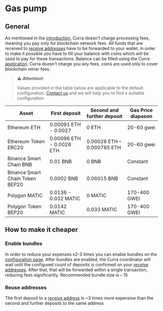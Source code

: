 # Gas pump

## General

As mentioned in the [introduction](/obsidian/intoduction/what_is_curra.md), Curra doesn't charge processing fees, meaning you pay only for blockchain network fees. All funds that are received to [receive addresses](../features/receive_addresses.md) have to be forwarded to your wallet, in order to make it possible you have to fill your balance with coins which will be used to pay for these transactions. Balance can be filled using the Curra <a href="https://app.curra.io/" target="_blank">application</a>. Curra doesn't charge you any fees, coins are used only to cover blockchain miner fees.


> ⚠️ **Attention!**
>  
> Values provided in the table below are applicable to the default configuration. [Contact us](../contact_us.md) and we will help you to find a suitable configuration

|Asset|First deposit|Second and further deposit|Gas Price diapason|
|-|-|-|-|
|Ethereum ETH|0.00091 ETH - 0.0027|0 ETH|20-60 gwei|
|Ethereum Token ERC20|0.00096 ETH - 0.0028 ETH|0.00026 ETH – 0.000785 ETH|20-60 gwei|
|Binance Smart Chain BNB|0.01 BNB|0 BNB|Constant|
|Binance Smart Chain Token BEP20|0.0002 BNB|0.00015 BNB|Constant|
|Polygon MATIC|0.0136 - 0.032 MATIC|0 MATIC|170-400 GWEI|
|Polygon Token BEP20|0.0142 MATIC|0.033 MATIC|170-400 GWEI|


## How to make it cheaper

### Enable bundles

In order to reduce your expenses x2-3 times you can enable bundles on the <a href="https://app.curra.io/configuration" target="_blank">configuration page</a>. After bundles are enabled, the Curra coordinator will wait until the configured count of deposits is confirmed on your [receive addresses](/obsidian/features/receive_addresses.md). After that, that will be forwarded within a single transaction, reducing fees significantly. Recommended bundle size is – 15

### Reuse addresses

The first deposit to a [receive address](/obsidian/features/receive_addresses.md) is ~3 times more expensive than the second and further deposits to the same address
